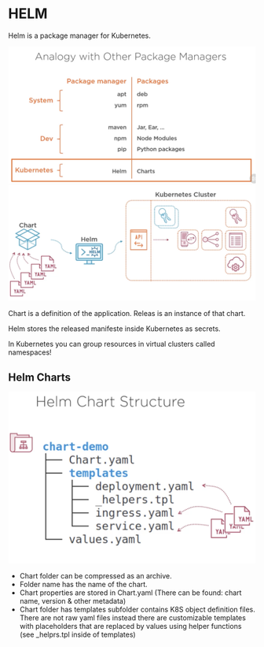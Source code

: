 # HELM

Helm is a package manager for Kubernetes.

![Package Manager](./imgs/package-manager.png)
![Helm workflow](./imgs/helm-workflow.png)

Chart is a definition of the application.
Releas is an instance of that chart.

Helm stores the released manifeste inside Kubernetes as secrets.

In Kubernetes you can group resources in virtual clusters called namespaces!

## Helm Charts

![Helm chart structure](./imgs/Helm-chart-structure.png)

- Chart folder can be compressed as an archive.
- Folder name has the name of the chart.
- Chart properties are stored in Chart.yaml (There can be found: chart name, version & other metadata)
- Chart folder has templates subfolder contains K8S object definition files. There are not raw yaml files instead there are customizable templates with placeholders that are replaced by values using helper functions (see \_helprs.tpl inside of templates)

